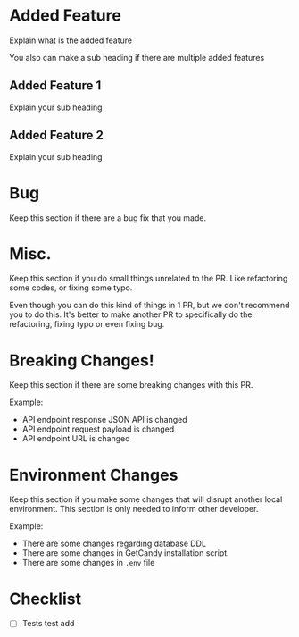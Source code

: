 # Added Feature
Explain what is the added feature

You also can make a sub heading if there are multiple added features

## Added Feature 1
Explain your sub heading
## Added Feature 2
Explain your sub heading

# Bug
Keep this section if there are a bug fix that you made.

# Misc.
Keep this section if you do small things unrelated to the PR. Like refactoring some codes, or fixing some typo.

Even though you can do this kind of things in 1 PR, but we don't recommend you to do this. It's better to make another PR to specifically do the refactoring, fixing typo or even fixing bug.

# Breaking Changes!
Keep this section if there are some breaking changes with this PR.

Example: 
- API endpoint response JSON API is changed
- API endpoint request payload is changed
- API endpoint URL is changed

# Environment Changes
Keep this section if you make some changes that will disrupt another local environment. This section is only needed to inform other developer.

Example:
- There are some changes regarding database DDL
- There are some changes in GetCandy installation script.
- There are some changes in `.env` file

# Checklist
- [ ] Tests
test add
